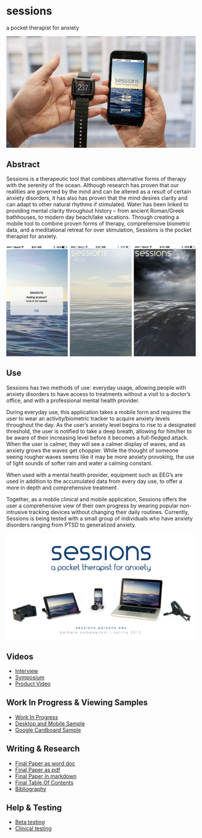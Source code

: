 # sessions
a pocket therapist for anxiety

![screenshot](https://github.com/compagnb/sessions/blob/master/imgs/236_img_01.jpg)

## Abstract
Sessions is a therapeutic tool that combines alternative forms of therapy with the serenity of the ocean. Although research has proven that our realities are governed by the mind and can be altered as a result of certain anxiety disorders, it has also has proven that the mind desires clarity and can adapt to other natural rhythms if stimulated. Water has been linked to providing mental clarity throughout history – from ancient Roman/Greek bathhouses, to modern day beach/lake vacations. Through creating a mobile tool to combine proven forms of therapy, comprehensive biometric data, and a meditational retreat for over stimulation, Sessions is the pocket therapist for anxiety.

![product shot](https://github.com/compagnb/sessions/blob/master/imgs/236_img_03.jpg)

## Use
Sessions has two methods of use: everyday usage, allowing people with anxiety disorders to have access to treatments without a visit to a doctor’s office, and with a professional mental health provider.

During everyday use, this application takes a mobile form and requires the user to wear an activity/biometric tracker to acquire anxiety levels throughout the day. As the user’s anxiety level begins to rise to a designated threshold, the user is notified to take a deep breath, allowing for him/her to be aware of their increasing level before it becomes a full-fledged attack. When the user is calmer, they will see a calmer display of waves, and as anxiety grows the waves get choppier. While the thought of someone seeing rougher waves seems like it may be more anxiety provoking, the use of light sounds of softer rain and water a calming constant.

When used with a mental health provider, equipment such as EEG’s are used in addition to the accumulated data from every day use, to offer a more in depth and comprehensive treatment.

Together, as a mobile clinical and mobile application, Sessions offers the user a comprehensive view of their own progress by wearing popular non-intrusive tracking devices without changing their daily routines. Currently, Sessions is being tested with a small group of individuals who have anxiety disorders ranging from PTSD to generalized anxiety.

![product shot](https://github.com/compagnb/sessions/blob/master/imgs/final.jpg)

## Videos
   *  [Interview](https://player.vimeo.com/video/127937025?title=0&byline=0&portrait=0&autoplay=0&color=ffffff)
   *  [Symposium](https://drive.google.com/file/d/0B7Q2btjMB9GsM2NsNHBFcGVkZ2c/view?usp=sharing)
   *  [Product Video](https://drive.google.com/file/d/0B7Q2btjMB9GsbWpqRWxydEY1c2c/view?usp=sharing)

## Work In Progress & Viewing Samples
   *  [Work In Progress](http://sessions.parsons.edu)
   *  [Desktop and Mobile Sample](http://sessions.parsons.edu/demos/session_ipad.html)
   *  [Google Cardboard Sample](http://sessions.parsons.edu/cardboard/)
   
## Writing & Research
*   [Final Paper as word doc](https://drive.google.com/file/d/0B8WFhyh4bomLZVVndGhKaXI3U0U/view?usp=sharing)
*   [Final Paper as pdf](https://drive.google.com/file/d/0B8WFhyh4bomLREtYcl9Jcnhlanc/view?usp=sharing)
*   [Final Paper in markdown](https://github.com/compagnb/sessions/blob/master/complete.md)
*   [Final Table Of Contents](https://github.com/compagnb/sessions/blob/master/toc.md)
*   [Bibliography](https://github.com/compagnb/sessions/blob/master/readinglist.md)

## Help & Testing
*   [Beta testing](https://docs.google.com/forms/d/1u5BJudyv3VxvJ-cLu1XJaiZtA5es8aany4fYWRc_VC8/edit?usp=sharing)
*   [Clinical testing](https://docs.google.com/forms/d/1iPdDESCNtvpYDIjXLvrMmh_0OsEO6xSPs2FZiMemdWI/edit?usp=sharing)
